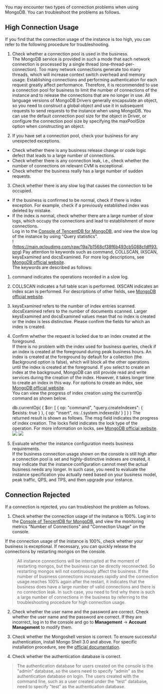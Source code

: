 You may encounter two types of connection problems when using MongoDB. You can troubleshoot the problems as follows.
## High Connection Usage ##
If you find that the connection usage of the instance is too high, you can refer to the following procedure for troubleshooting.<br>
1. Check whether a connection pool is used in the business.<br>
The MongoDB service is provided in such a mode that each network connection is processed by a single thread (one-thread-per-connection). Too many network connections generate too many threads, which will increase context switch overhead and memory usage. Establishing connections and performing authentication for each request greatly affect performance. Therefore, it is recommended to use a connection pool for business to limit the number of connections of the instance and to release the connections that are no longer in use. All language versions of MongoDB Drivers generally encapsulate an object, so you need to construct a global object and use it in subsequent requests to send requests to the instance when using MongoDB. You can use the default connection pool size for the object in Driver, or configure the connection pool size by specifying the maxPoolSize option when constructing an object.<br>

2. If you have set a connection pool, check your business for any unexpected exceptions.
 - Check whether there is any business release change or code logic defect that leads to a large number of connections.<br>
 - Check whether there is any connection leak, i.e., check whether the number of connections on relevant CVM is exceptional.<br>
 - Check whether the business really has a large number of sudden requests.<br>

3. Check whether there is any slow log that causes the connection to be occupied.<br>
 - If the business is confirmed to be normal, check if there is index exception. For example, check if a previously established index was deleted by mistake.<br> 
 - If the index is normal, check whether there are a large number of slow logs, which occupy the connections and lead to establishment of more connections.<br>
Log in to the [Console of TencentDB for MongoDB](https://console.cloud.tencent.com/mongodb), and view the slow log of the instance by using "Query statistics".<br>
!(https://main.qcloudimg.com/raw/19a7b1568cf38f6b493cb5088cfdff93.png)
Pay attention to keywords such as command, COLLSCAN, IXSCAN, keysExamined and docsExamined. For more log descriptions, see [MongoDB official website](https://docs.mongodb.com/manual/reference/log-messages/index.html).<br>
   The keywords are described as follows:<br>
 1. command indicates the operations recorded in a slow log.<br>
 2. COLLSCAN indicates a full table scan is performed. IXSCAN indicates an index scan is performed. For descriptions of other fields, see [MongoDB official website](https://docs.mongodb.com/manual/reference/explain-results/index.html).<br>
 3. keysExamined refers to the number of index entries scanned. docsExamined refers to the number of documents scanned. Larger keysExamined and docsExamined values mean that no index is created or the index is less distinctive. Please confirm the fields for which an index is created.<br>
4. Confirm whether the request is locked due to an index created at the foreground.<br>
If there is no problem with the index used for business queries, check if an index is created at the foreground during peak business hours. An index is created at the foreground by default for a collection (the Background option is false), which will block all the other operations until the index is created at the foreground. If you select to create an index at the background, MongoDB can still provide read and write services during the creation of the index. However, it takes longer time to create an index in this way. For options to create an index, see [MongoDB official website](https://docs.mongodb.com/manual/reference/method/db.collection.createIndex/).<br>
You can view the progress of index creation using the currentOp command as shown below.

   
	 db.currentOp(
        {
          $or: [
            { op: "command", "query.createIndexes": { $exists: true } },
            { op: "insert", ns: /\.system\.indexes\b/ }
          ]
        }
        )
The returned result is shown as follows. The msg field indicates the progress of index creation. The locks field indicates the lock type of the operation. For more information on locks, see [MongoDB official website](https://docs.mongodb.com/v3.2/reference/database-profiler/).<br>
![](https://main.qcloudimg.com/raw/355b6c06539ad6a5e3980b90bd200bf0.png)
![](https://main.qcloudimg.com/raw/155583329a2eb2a99575a2b5ce0b8647.png)<br>
5. Evaluate whether the instance configuration meets business requirements.<br>
If the business connection usage shown on the console is still high after a connection pool is set and highly-distinctive indexes are created, it may indicate that the instance configuration cannot meet the actual business needs any longer. In such case, you need to evaluate the instance specification you actually need based on your business model, peak traffic, QPS, and TPS, and then upgrade your instance.

## Connection Rejected ##
If a connection is rejected, you can troubleshoot the problem as follows.<br>
1. Check whether the connection usage of the instance is 100%.
Log in to the [Console of TencentDB for MongoDB](https://console.cloud.tencent.com/mongodb), and view the monitoring metrics "Number of Connections" and "Connection Usage" on the console.<br>

 If the connection usage of the instance is 100%, check whether your business is exceptional. If necessary, you can quickly release the connections by restarting mongos on the console.
>All instance connections will be interrupted at the moment of restarting mongos, but the business can be directly reconnected. So restarting mongos will not continuously affect the business. If the number of business connections increases rapidly and the connection usage reaches 100% again after the restart, it indicates that the business does have a large number of valid connections and there is no connection leak. In such case, you need to find why there is such a large number of connections in the business by referring to the troubleshooting procedure for high connection usage.

2. Check whether the user name and the password are correct.
Check whether the user name and the password are correct. If they are incorrect, log in to the console and go to **Management** -> **Account Management** to modify them.<br>

3. Check whether the Mongoshell version is correct.
To ensure successful authentication, install Mongo Shell 3.0 and above. For specific installation procedure, see the [official documentation](https://docs.mongodb.com/v3.2/installation/).<br>
4. Check whether the authentication database is correct.<br>
>The authentication database for users created on the console is the "admin" database, so the users need to specify "admin" as the authentication database on login. The users created with the command line, such as a user created under the "test" database, need to specify "test" as the authentication database.


